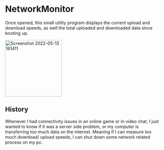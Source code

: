 # NetworkMonitor
Once opened, this small utility program displays the current upload and download speeds, as well the total uploaded and downloaded data since booting up.

<img width="184" alt="Screenshot 2022-05-13 161411" src="https://user-images.githubusercontent.com/44247462/168302784-c25db0f3-c586-4c33-a534-e5ccc66639fe.png">


## History
Whenever I had connectivity issues in an online game or in video chat, I just wanted to know if it was a server side problem, or my computer is transferring too much data on the internet.
Meaning if I can measure too much download/ upload speeds, I can shut down some network related process on my pc.
